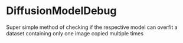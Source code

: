 # DiffusionModelDebug
Super simple method of checking if the respective model can overfit a dataset containing only one image copied multiple times

